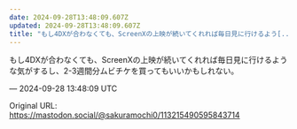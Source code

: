 ```yaml
---
date: 2024-09-28T13:48:09.607Z
updated: 2024-09-28T13:48:09.607Z
title: "もし4DXが合わなくても、ScreenXの上映が続いてくれれば毎日見に行けるよう[...]"
---
```


<p>もし4DXが合わなくても、ScreenXの上映が続いてくれれば毎日見に行けるような気がするし、2-3週間分ムビチケを買ってもいいかもしれない。</p>

&mdash; 2024-09-28 13:48:09 UTC

Original URL: https://mastodon.social/@sakuramochi0/113215490595843714
